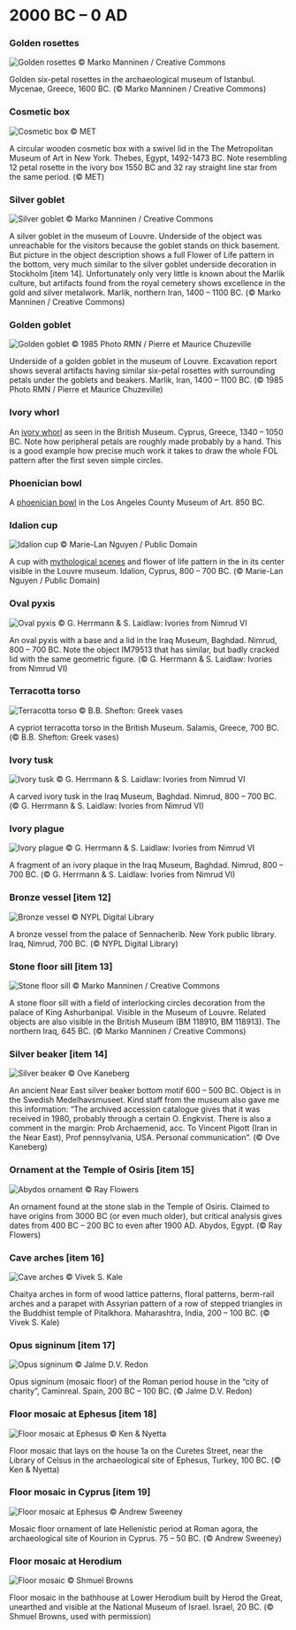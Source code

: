 # 2000 BC – 0 AD


### Golden rosettes

![Golden rosettes © Marko Manninen / Creative Commons](https://floweroflifemystery.files.wordpress.com/2014/09/golden-rosettes.png?w=474)

Golden six-petal rosettes in the archaeological museum of Istanbul. Mycenae, Greece, 1600 BC. (© Marko Manninen / Creative Commons)


### Cosmetic box

![Cosmetic box © MET](https://i2.wp.com/media-cache-ak0.pinimg.com/474x/4c/de/b5/4cdeb533532a1dc6a165b6be2379b440.jpg?zoom=2)

A circular wooden cosmetic box with a swivel lid in the The Metropolitan Museum of Art in New York. Thebes, Egypt, 1492-1473 BC. Note resembling 12 petal rosette in the ivory box 1550 BC and 32 ray straight line star from the same period. (© MET)

### Silver goblet

![Silver goblet © Marko Manninen / Creative Commons](https://i2.wp.com/media-cache-ec0.pinimg.com/474x/f6/8a/eb/f68aeb808819fa07ae6b17b35d244a8d.jpg)

A silver goblet in the museum of Louvre. Underside of the object was unreachable for the visitors because the goblet stands on thick basement. But picture in the object description shows a full Flower of Life pattern in the bottom, very much similar to the silver goblet underside decoration in Stockholm [item 14]. Unfortunately only very little is known about the Marlik culture, but artifacts found from the royal cemetery shows excellence in the gold and silver metalwork. Marlik, northern Iran, 1400 – 1100 BC. (© Marko Manninen / Creative Commons)


### Golden goblet

![Golden goblet © 1985 Photo RMN / Pierre et Maurice Chuzeville](http://i2.wp.com/media-cache-ec0.pinimg.com/474x/f6/8a/eb/f68aeb808819fa07ae6b17b35d244a8d.jpg)

Underside of a golden goblet in the museum of Louvre. Excavation report shows several artifacts having similar six-petal rosettes with surrounding petals under the goblets and beakers. Marlik, Iran, 1400 – 1100 BC. (© 1985 Photo RMN / Pierre et Maurice Chuzeville)

### Ivory whorl

An [ivory whorl](http://www.britishmuseum.org/research/collection_online/collection_object_details/collection_image_gallery.aspx?assetId=94799&objectId=452251&partId=1) as seen in the British Museum. Cyprus, Greece, 1340 – 1050 BC. Note how peripheral petals are roughly made probably by a hand. This is a good example how precise much work it takes to draw the whole FOL pattern after the first seven simple circles.

### Phoenician bowl

A [phoenician bowl](http://collections.lacma.org/node/226166) in the Los Angeles County Museum of Art. 850 BC.

### Idalion cup

![Idalion cup © Marie-Lan Nguyen / Public Domain](https://floweroflifemystery.files.wordpress.com/2014/10/nacc88yttocc88kuva-2014-10-16-kello-16-16-17.png?w=474)

A cup with [mythological scenes](https://commons.wikimedia.org/wiki/File:Cup_Idalion_Louvre_N3454.jpg) and flower of life pattern in the in its center visible in the Louvre museum. Idalion, Cyprus, 800 – 700 BC. (© Marie-Lan Nguyen / Public Domain)

### Oval pyxis

![Oval pyxis © G. Herrmann & S. Laidlaw: Ivories from Nimrud VI](https://floweroflifemystery.files.wordpress.com/2014/12/ovalpyxis.png?w=474)

An oval pyxis with a base and a lid in the Iraq Museum, Baghdad. Nimrud, 800 – 700 BC. Note the object IM79513 that has similar, but badly cracked lid with the same geometric figure. (© G. Herrmann & S. Laidlaw: Ivories from Nimrud VI)

### Terracotta torso

![Terracotta torso © B.B. Shefton: Greek vases](https://floweroflifemystery.files.wordpress.com/2014/12/terracottatorso.png?w=474)

A cypriot terracotta torso in the British Museum. Salamis, Greece, 700 BC. (© B.B. Shefton: Greek vases)

### Ivory tusk

![Ivory tusk © G. Herrmann & S. Laidlaw: Ivories from Nimrud VI](https://floweroflifemystery.files.wordpress.com/2014/12/ivorytusk.png?w=474)

A carved ivory tusk in the Iraq Museum, Baghdad. Nimrud, 800 – 700 BC. (© G. Herrmann & S. Laidlaw: Ivories from Nimrud VI)

### Ivory plague

![Ivory plague © G. Herrmann & S. Laidlaw: Ivories from Nimrud VI](https://floweroflifemystery.files.wordpress.com/2014/09/nacc88yttocc88kuva-2014-9-20-kello-19-39-57.png?w=474)

A fragment of an ivory plaque in the Iraq Museum, Baghdad. Nimrud, 800 – 700 BC. (© G. Herrmann & S. Laidlaw: Ivories from Nimrud VI)

### Bronze vessel [item 12]

![Bronze vessel © NYPL Digital Library](https://floweroflifemystery.files.wordpress.com/2014/08/bronce-vase.png?w=474)

A bronze vessel from the palace of Sennacherib. New York public library. Iraq, Nimrud, 700 BC. (© NYPL Digital Library)

### Stone floor sill [item 13]

![Stone floor sill © Marko Manninen / Creative Commons](https://floweroflifemystery.files.wordpress.com/2014/10/doorthreshold.jpg?w=474)

A stone floor sill with a field of interlocking circles decoration from the palace of King Ashurbanipal. Visible in the Museum of Louvre. Related objects are also visible in the British Museum (BM 118910, BM 118913). The northern Iraq, 645 BC. (© Marko Manninen / Creative Commons)

### Silver beaker [item 14]

![Silver beaker © Ove Kaneberg](https://i0.wp.com/media-cache-ak0.pinimg.com/474x/e0/8c/a4/e08ca42a97a385f74d75ad5deadbeff9.jpg)

An ancient Near East silver beaker bottom motif 600 – 500 BC. Object is in the Swedish Medelhavsmuseet. Kind staff from the museum also gave me this information: “The archived accession catalogue gives that it was received in 1980, probably through a certain O. Engkvist. There is also a comment in the margin: Prob Archaemenid, acc. To Vincent Pigott (Iran in the Near East), Prof pennsylvania, USA. Personal communication”. (© Ove Kaneberg)

### Ornament at the Temple of Osiris [item 15]

![Abydos ornament © Ray Flowers](https://i2.wp.com/media-cache-ec0.pinimg.com/474x/3d/a5/12/3da512292556970302ae7bc8b0ace420.jpg)

An ornament found at the stone slab in the Temple of Osiris. Claimed to have origins from 3000 BC (or even much older), but critical analysis gives dates from 400 BC – 200 BC to even after 1900 AD. Abydos, Egypt. (© Ray Flowers)

### Cave arches [item 16]

![Cave arches © Vivek S. Kale](https://floweroflifemystery.files.wordpress.com/2014/10/nacc88yttocc88kuva-2014-10-16-kello-16-14-19.png?w=474)

Chaitya arches in form of wood lattice patterns, floral patterns, berm-rail arches and a parapet with Assyrian pattern of a row of stepped triangles in the Buddhist temple of Pitalkhora. Maharashtra, India, 200 – 100 BC. (© Vivek S. Kale)

### Opus signinum [item 17]

![Opus signinum © Jalme D.V. Redon](https://floweroflifemystery.files.wordpress.com/2014/10/nacc88yttocc88kuva-2014-10-27-kello-15-38-01.png?w=474)

Opus signinum (mosaic floor) of the Roman period house in the “city of charity”, Caminreal. Spain, 200 BC – 100 BC. (© Jalme D.V. Redon)

### Floor mosaic at Ephesus [item 18]

![Floor mosaic at Ephesus © Ken & Nyetta](https://i0.wp.com/media-cache-ec0.pinimg.com/474x/b2/4f/fb/b24ffb376df5cd71d7c2370f878625f1.jpg)

Floor mosaic that lays on the house 1a on the Curetes Street, near the Library of Celsus in the archaeological site of Ephesus, Turkey, 100 BC. (© Ken & Nyetta)

### Floor mosaic in Cyprus [item 19]

![Floor mosaic at Ephesus © Andrew Sweeney](https://floweroflifemystery.files.wordpress.com/2014/10/nacc88yttocc88kuva-2014-10-16-kello-16-11-52.png?w=474)

Mosaic floor ornament of late Hellenistic period at Roman agora, the archaeological site of Kourion in Cyprus. 75 – 50 BC. (© Andrew Sweeney)

### Floor mosaic at Herodium

![Floor mosaic © Shmuel Browns](https://floweroflifemystery.files.wordpress.com/2014/09/mosaic-wolf-museum.jpg?w=474)

Floor mosaic in the bathhouse at Lower Herodium built by Herod the Great, unearthed and visible at the National Museum of Israel. Israel, 20 BC. (© Shmuel Browns, used with permission)
